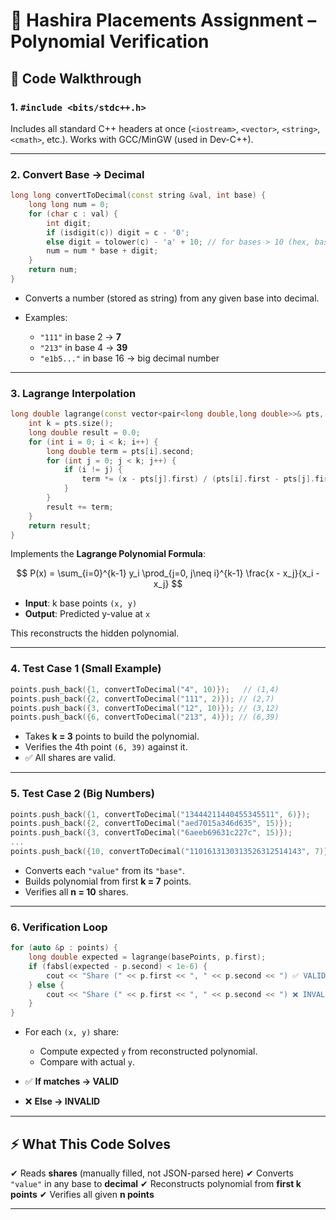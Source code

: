 
# 📘 Hashira Placements Assignment – Polynomial Verification

## 🔎 Code Walkthrough

### 1. `#include <bits/stdc++.h>`

Includes all standard C++ headers at once (`<iostream>`, `<vector>`, `<string>`, `<cmath>`, etc.).
Works with GCC/MinGW (used in Dev-C++).

---

### 2. Convert Base → Decimal

```cpp
long long convertToDecimal(const string &val, int base) {
    long long num = 0;
    for (char c : val) {
        int digit;
        if (isdigit(c)) digit = c - '0';
        else digit = tolower(c) - 'a' + 10; // for bases > 10 (hex, base-15, etc.)
        num = num * base + digit;
    }
    return num;
}
```

* Converts a number (stored as string) from any given base into decimal.
* Examples:

  * `"111"` in base 2 → **7**
  * `"213"` in base 4 → **39**
  * `"e1b5..."` in base 16 → big decimal number

---

### 3. Lagrange Interpolation

```cpp
long double lagrange(const vector<pair<long double,long double>>& pts, long double x) {
    int k = pts.size();
    long double result = 0.0;
    for (int i = 0; i < k; i++) {
        long double term = pts[i].second;
        for (int j = 0; j < k; j++) {
            if (i != j) {
                term *= (x - pts[j].first) / (pts[i].first - pts[j].first);
            }
        }
        result += term;
    }
    return result;
}
```

Implements the **Lagrange Polynomial Formula**:

$$
P(x) = \sum_{i=0}^{k-1} y_i \prod_{j=0, j\neq i}^{k-1} \frac{x - x_j}{x_i - x_j}
$$

* **Input**: k base points `(x, y)`
* **Output**: Predicted y-value at `x`

This reconstructs the hidden polynomial.

---

### 4. Test Case 1 (Small Example)

```cpp
points.push_back({1, convertToDecimal("4", 10)});   // (1,4)
points.push_back({2, convertToDecimal("111", 2)}); // (2,7)
points.push_back({3, convertToDecimal("12", 10)}); // (3,12)
points.push_back({6, convertToDecimal("213", 4)}); // (6,39)
```

* Takes **k = 3** points to build the polynomial.
* Verifies the 4th point `(6, 39)` against it.
* ✅ All shares are valid.

---

### 5. Test Case 2 (Big Numbers)

```cpp
points.push_back({1, convertToDecimal("13444211440455345511", 6)});
points.push_back({2, convertToDecimal("aed7015a346d635", 15)});
points.push_back({3, convertToDecimal("6aeeb69631c227c", 15)});
...
points.push_back({10, convertToDecimal("1101613130313526312514143", 7)});
```

* Converts each `"value"` from its `"base"`.
* Builds polynomial from first **k = 7** points.
* Verifies all **n = 10** shares.

---

### 6. Verification Loop

```cpp
for (auto &p : points) {
    long double expected = lagrange(basePoints, p.first);
    if (fabsl(expected - p.second) < 1e-6) {
        cout << "Share (" << p.first << ", " << p.second << ") ✅ VALID\n";
    } else {
        cout << "Share (" << p.first << ", " << p.second << ") ❌ INVALID\n";
    }
}
```

* For each `(x, y)` share:

  * Compute expected `y` from reconstructed polynomial.
  * Compare with actual `y`.
* ✅ **If matches → VALID**
* ❌ **Else → INVALID**

---

## ⚡ What This Code Solves

✔ Reads **shares** (manually filled, not JSON-parsed here)
✔ Converts `"value"` in any base to **decimal**
✔ Reconstructs polynomial from **first k points**
✔ Verifies all given **n points**

---

